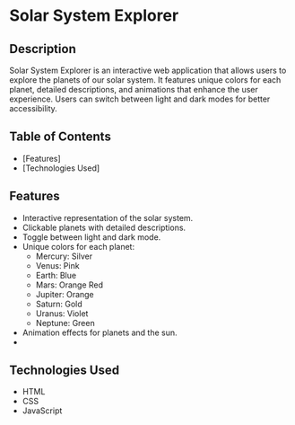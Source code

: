 # Solar System Explorer

## Description
Solar System Explorer is an interactive web application that allows users to explore the planets of our solar system. It features unique colors for each planet, detailed descriptions, and animations that enhance the user experience. Users can switch between light and dark modes for better accessibility.

## Table of Contents
- [Features]
- [Technologies Used]

## Features
- Interactive representation of the solar system.
- Clickable planets with detailed descriptions.
- Toggle between light and dark mode.
- Unique colors for each planet:
  - Mercury: Silver
  - Venus: Pink
  - Earth: Blue
  - Mars: Orange Red
  - Jupiter: Orange
  - Saturn: Gold
  - Uranus: Violet
  - Neptune: Green
- Animation effects for planets and the sun.
- 
## Technologies Used
- HTML
- CSS
- JavaScript
